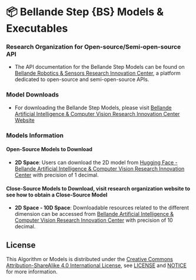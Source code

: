 # 📦 Bellande Step {BS} Models & Executables

### Research Organization for Open-source/Semi-open-source API
- The API documentation for the Bellande Step Models can be found on [Bellande Robotics & Sensors Research Innovation Center](https://robotics-sensors.github.io), a platform dedicated to open-source and semi-open-source APIs.

### Model Downloads
- For downloading the Bellande Step Models, please visit [Bellande Artificial Intelligence & Computer Vision Research Innovation Center Website](https://artificial-intelligence-computer-vision.github.io)

### Models Information
#### Open-Source Models to Download
- **2D Space**: Users can download the 2D model from [Hugging Face - Bellande Artificial Intelligence & Computer Vision Research Innovation Center](https://huggingface.co/Artificial-Intelligence-Computer-Vision) with precision of 1 decimal.


#### Close-Source Models to Download, visit research organization website to see how to obtain a Close-Source Model
- **2D Space - 10D Space**: Downloadable resources related to the different dimension can be accessed from [Bellande Artificial Intelligence & Computer Vision Research Innovation Center](https://artificial-intelligence-computer-vision.github.io) with precision of 10 decimal.

## License
This Algorithm or Models is distributed under the [Creative Commons Attribution-ShareAlike 4.0 International License](http://creativecommons.org/licenses/by-sa/4.0/), see [LICENSE](https://github.com/RonaldsonBellande/bellande_step_models/blob/main/LICENSE) and [NOTICE](https://github.com/RonaldsonBellande/bellande_step_models/blob/main/LICENSE) for more information.
